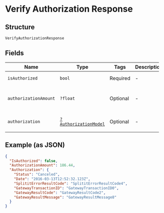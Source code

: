 
# Verify Authorization Response

## Structure

`VerifyAuthorizationResponse`

## Fields

| Name | Type | Tags | Description | Getter | Setter |
|  --- | --- | --- | --- | --- | --- |
| `isAuthorized` | `bool` | Required | - | getIsAuthorized(): bool | setIsAuthorized(bool isAuthorized): void |
| `authorizationAmount` | `?float` | Optional | - | getAuthorizationAmount(): ?float | setAuthorizationAmount(?float authorizationAmount): void |
| `authorization` | [`?AuthorizationModel`](../../doc/models/authorization-model.md) | Optional | - | getAuthorization(): ?AuthorizationModel | setAuthorization(?AuthorizationModel authorization): void |

## Example (as JSON)

```json
{
  "IsAuthorized": false,
  "AuthorizationAmount": 186.44,
  "Authorization": {
    "Status": "Canceled",
    "Date": "2016-03-13T12:52:32.123Z",
    "SplititErrorResultCode": "SplititErrorResultCode4",
    "GatewayTransactionID": "GatewayTransactionID0",
    "GatewayResultCode": "GatewayResultCode2",
    "GatewayResultMessage": "GatewayResultMessage8"
  }
}
```

